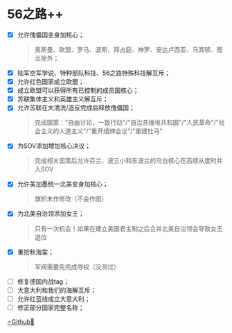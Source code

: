 # 56之路++

- [x] 允许傀儡国变身加核心；
	> 奥斯曼、欧盟、罗马、波斯、拜占庭、神罗、安达卢西亚、马其顿、图兰除外；
- [x] 陆军空军学说、特种部队科技、56之路特殊科技解互斥；
- [x] 允许红色国家成立欧盟；
- [x] 成立欧盟可以获得所有已控制的成员国核心；
- [x] 苏联集体主义和英雄主义解互斥；
- [x] 允许苏联在大清洗/造反完成后释放傀儡国；
	> 完成国策："自由讨论，一致行动"/"自治苏维埃共和国"/"人民革命"/"社会主义的人道主义"/"重开缙绅会议"/"重建杜马"
- [x] 为SOV添加增加核心决议；
	> 完成相关国策后允许芬兰、波三小和东波兰的乌白核心在高顺从度时并入SOV
- [x] 允许美加墨统一北美变身加核心；
	> 旗帜未作修改（不会作图）
- [x] 为北美自治领添加女王；
	> 只有一次机会！如果在建立美国君主制之后合并北美自治领会导致女王退位
- [x] 重拾秋海棠；
	> 军阀需要先完成夺权（没测过）
- [ ] 修复德国内战tag；
- [ ] 大意大利和我们的海解互斥；
- [ ] 允许红蓝线成立大意大利；
- [ ] 修正部分国家完整名称；

[⭐Github🌟](https://github.com/Diadormu/r56_plus)